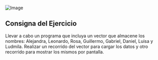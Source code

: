 ![Image](https://todocodeacademy.com/wp-content/uploads/2020/12/cropped-LogoConSombras-sinfondo-166x38.png)

## Consigna del Ejercicio
Llevar a cabo un programa que incluya un vector que almacene los nombres: Alejandra, Leonardo, Rosa, Guillermo, Gabriel, Daniel, Luisa y Ludmila. Realizar un recorrido del vector para cargar los datos y otro recorrido para mostrar los mismos por pantalla.
